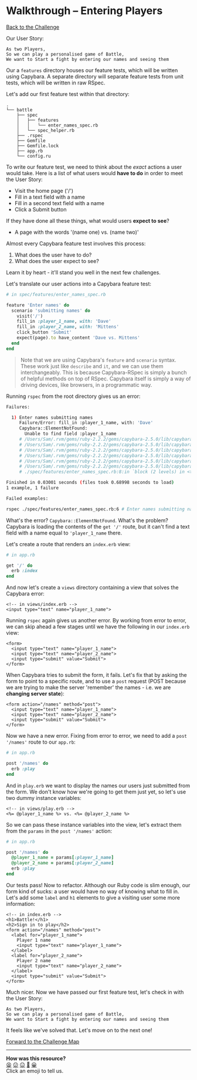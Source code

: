 # Walkthrough – Entering Players

[Back to the Challenge](../entering_players.md)

Our User Story:

```
As two Players,
So we can play a personalised game of Battle,
We want to Start a fight by entering our names and seeing them
```

Our a `features` directory houses our feature tests, which will be written using Capybara. A separate directory will separate feature tests from unit tests, which will be written in raw RSpec.

Let's add our first feature test within that directory:

```
.
└── battle
    ├── spec
    │   ├── features
    │   │   └── enter_names_spec.rb
    │   └── spec_helper.rb
    ├── .rspec
    ├── Gemfile
    ├── Gemfile.lock
    ├── app.rb
    └── config.ru
```

To write our feature test, we need to think about the _exact_ actions a user would take. Here is a list of what users would **have to do** in order to meet the User Story:

- Visit the home page ('/')
- Fill in a text field with a name
- Fill in a second text field with a name
- Click a Submit button

If they have done all these things, what would users **expect to see**?

- A page with the words '(name one) vs. (name two)'

Almost every Capybara feature test involves this process:

1. What does the user have to do?
2. What does the user expect to see?

Learn it by heart - it'll stand you well in the next few challenges.

Let's translate our user actions into a Capybara feature test:

```ruby
# in spec/features/enter_names_spec.rb

feature 'Enter names' do
  scenario 'submitting names' do
    visit('/')
    fill_in :player_1_name, with: 'Dave'
    fill_in :player_2_name, with: 'Mittens'
    click_button 'Submit'
    expect(page).to have_content 'Dave vs. Mittens'
  end
end
```

> Note that we are using Capybara's `feature` and `scenario` syntax. These work just like `describe` and `it`, and we can use them interchangeably. This is because Capybara-RSpec is simply a bunch of helpful methods on top of RSpec. Capybara itself is simply a way of driving devices, like browsers, in a programmatic way.

Running `rspec` from the root directory gives us an error:

```sh
Failures:

  1) Enter names submitting names
     Failure/Error: fill_in :player_1_name, with: 'Dave'
     Capybara::ElementNotFound:
       Unable to find field :player_1_name
     # /Users/Sam/.rvm/gems/ruby-2.2.2/gems/capybara-2.5.0/lib/capybara/node/finders.rb:43:in `block in find'
     # /Users/Sam/.rvm/gems/ruby-2.2.2/gems/capybara-2.5.0/lib/capybara/node/base.rb:84:in `synchronize'
     # /Users/Sam/.rvm/gems/ruby-2.2.2/gems/capybara-2.5.0/lib/capybara/node/finders.rb:32:in `find'
     # /Users/Sam/.rvm/gems/ruby-2.2.2/gems/capybara-2.5.0/lib/capybara/node/actions.rb:58:in `fill_in'
     # /Users/Sam/.rvm/gems/ruby-2.2.2/gems/capybara-2.5.0/lib/capybara/session.rb:698:in `block (2 levels) in <class:Session>'
     # /Users/Sam/.rvm/gems/ruby-2.2.2/gems/capybara-2.5.0/lib/capybara/dsl.rb:51:in `block (2 levels) in <module:DSL>'
     # ./spec/features/enter_names_spec.rb:8:in `block (2 levels) in <top (required)>'

Finished in 0.03001 seconds (files took 0.68998 seconds to load)
1 example, 1 failure

Failed examples:

rspec ./spec/features/enter_names_spec.rb:6 # Enter names submitting names
```

What's the error? `Capybara::ElementNotFound`. What's the problem? Capybara is loading the contents of the `get '/'` route, but it can't find a text field with a name equal to `'player_1_name` there.

Let's create a route that renders an `index.erb` view:

```ruby
# in app.rb

get '/' do
  erb :index
end
```

And now let's create a `views` directory containing a view that solves the Capybara error:

```erb
<!-- in views/index.erb -->
<input type="text" name="player_1_name">
```

Running `rspec` again gives us another error. By working from error to error, we can skip ahead a few stages until we have the following in our `index.erb` view:

```erb
<form>
  <input type="text" name="player_1_name">
  <input type="text" name="player_2_name">
  <input type="submit" value="Submit">
</form>
```

When Capybara tries to submit the form, it fails. Let's fix that by asking the form to point to a specific route, and to use a `post` request (POST because we are trying to make the server 'remember' the names - i.e. we are **changing server state**):

```erb
<form action="/names" method="post">
  <input type="text" name="player_1_name">
  <input type="text" name="player_2_name">
  <input type="submit" value="Submit">
</form>
```

Now we have a new error. Fixing from error to error, we need to add a `post '/names'` route to our `app.rb`:

```ruby
# in app.rb

post '/names' do
  erb :play
end
```

And in `play.erb` we want to display the names our users just submitted from the form. We don't know how we're going to get them just yet, so let's use two dummy instance variables:

```erb
<!-- in views/play.erb -->
<%= @player_1_name %> vs. <%= @player_2_name %>
```

So we can pass these instance variables into the view, let's extract them from the `params` in the `post '/names'` action:

```ruby
# in app.rb

post '/names' do
  @player_1_name = params[:player_1_name]
  @player_2_name = params[:player_2_name]
  erb :play
end
```

Our tests pass! Now to refactor. Although our Ruby code is slim enough, our form kind of sucks: a user would have no way of knowing what to fill in. Let's add some `label` and `h1` elements to give a visiting user some more information:

```erb
<!-- in index.erb -->
<h1>Battle!</h1>
<h2>Sign in to play</h2>
<form action="/names" method="post">
  <label for="player_1_name">
    Player 1 name
    <input type="text" name="player_1_name">
  </label>
  <label for="player_2_name">
    Player 2 name
    <input type="text" name="player_2_name">
  </label>
  <input type="submit" value="Submit">
</form>
```

Much nicer. Now we have passed our first feature test, let's check in with the User Story:

```
As two Players,
So we can play a personalised game of Battle,
We want to Start a fight by entering our names and seeing them
```

It feels like we've solved that. Let's move on to the next one!

[Forward to the Challenge Map](../README.md)

<!-- BEGIN GENERATED SECTION DO NOT EDIT -->

---

**How was this resource?**  
[😫](https://airtable.com/shrUJ3t7KLMqVRFKR?prefill_Repository=course&prefill_File=intro_to_the_web/walkthroughs/entering_players.md&prefill_Sentiment=😫) [😕](https://airtable.com/shrUJ3t7KLMqVRFKR?prefill_Repository=course&prefill_File=intro_to_the_web/walkthroughs/entering_players.md&prefill_Sentiment=😕) [😐](https://airtable.com/shrUJ3t7KLMqVRFKR?prefill_Repository=course&prefill_File=intro_to_the_web/walkthroughs/entering_players.md&prefill_Sentiment=😐) [🙂](https://airtable.com/shrUJ3t7KLMqVRFKR?prefill_Repository=course&prefill_File=intro_to_the_web/walkthroughs/entering_players.md&prefill_Sentiment=🙂) [😀](https://airtable.com/shrUJ3t7KLMqVRFKR?prefill_Repository=course&prefill_File=intro_to_the_web/walkthroughs/entering_players.md&prefill_Sentiment=😀)  
Click an emoji to tell us.

<!-- END GENERATED SECTION DO NOT EDIT -->
